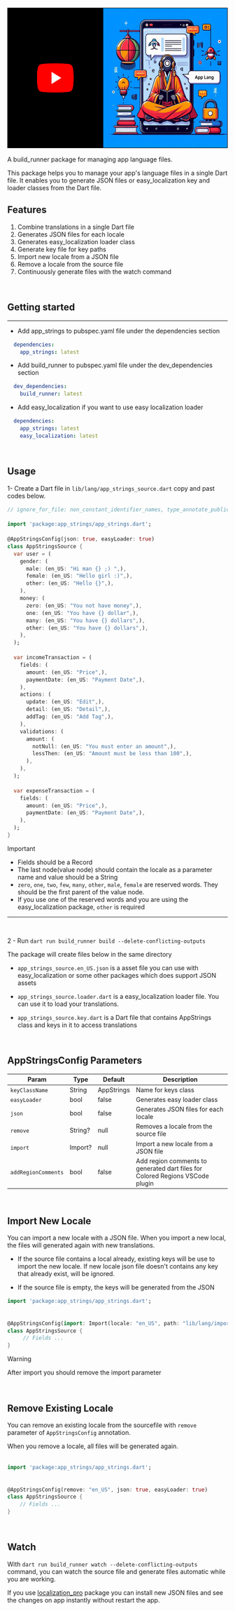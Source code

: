 [<img src="https://raw.githubusercontent.com/EFA-dev/app_strings/main/assets/app_strings_cover.png"  height="320">](https://www.youtube.com/watch?v=c3G9xEA4PQg)

A build_runner package for managing app language files.

This package helps you to manage your app's language files in a single Dart file. It enables you to generate JSON files or easy_localization key and loader classes from the Dart file.

## Features
1. Combine translations in a single Dart file
2. Generates JSON files for each locale
3. Generates easy_localization loader class
4. Generate key file for key paths
5. Import new locale from a JSON file
6. Remove a locale from the source file
7. Continuously generate files with the watch command

<br /> 
 
## Getting started
****
- Add app_strings to pubspec.yaml file under the dependencies section

```yaml
  dependencies:   
    app_strings: latest
```

- Add build_runner to pubspec.yaml file under the dev_dependencies section

```yaml
  dev_dependencies:
    build_runner: latest

```

- Add easy_localization if you want to use easy localization loader
```yaml
  dependencies:
    app_strings: latest   
    easy_localization: latest
```

<br /> 
 
## Usage

1- Create a Dart file in `lib/lang/app_strings_source.dart` copy and past codes below.

```dart
// ignore_for_file: non_constant_identifier_names, type_annotate_public_apis

import 'package:app_strings/app_strings.dart';

@AppStringsConfig(json: true, easyLoader: true)
class AppStringsSource {
  var user = (
    gender: (
      male: (en_US: "Hi man {} ;) ",),
      female: (en_US: "Hello girl :)",),
      other: (en_US: "Hello {}",),
    ),
    money: (
      zero: (en_US: "You not have money",),
      one: (en_US: "You have {} dollar",),
      many: (en_US: "You have {} dollars",),
      other: (en_US: "You have {} dollars",),
    ),
  );

  var incomeTransaction = (
    fields: (
      amount: (en_US: "Price",),
      paymentDate: (en_US: "Payment Date",),
    ),
    actions: (
      update: (en_US: "Edit",),
      detail: (en_US: "Detail",),
      addTag: (en_US: "Add Tag",),
    ),
    validations: (
      amount: (
        notNull: (en_US: "You must enter an amount",),
        lessThen: (en_US: "Amount must be less than 100",),
      ),
    ),
  );

  var expenseTransaction = (
    fields: (
      amount: (en_US: "Price",),
      paymentDate: (en_US: "Payment Date",),
    ),
  );
}


```


> [!IMPORTANT]
> - Fields should be a Record
> - The last node(value node) should contain the locale as a parameter name and value should be a String
>- `zero`, `one`, `two`, `few`, `many`, `other`, `male`, `female` are reserved words. They should be the first parent of the value node.
>- If you use one of the reserved words and you are using the easy_localization package, `other` is required
****
<br />

2 - Run `dart run build_runner build --delete-conflicting-outputs `
  
The package will create files below in the same directory

- `app_strings_source.en_US.json` is a asset file you can use with easy_localization or some other packages which does support JSON assets

- `app_strings_source.loader.dart` is a easy_localization loader file. You can use it to load your translations.
  
- `app_strings_source.key.dart` is a Dart file that contains AppStrings class and keys in it to access translations
  
<br />

## AppStringsConfig Parameters
| Param               | Type    | Default    | Description                                                                   |
| ------------------- | ------- | ---------- | ----------------------------------------------------------------------------- |
| `keyClassName`      | String  | AppStrings | Name for keys class                                                           |
| `easyLoader`        | bool    | false      | Generates easy loader class                                                   |
| `json`              | bool    | false      | Generates JSON files for each locale                                          |
| `remove`            | String? | null       | Removes a locale from the source file                                         |
| `import`            | Import? | null       | Import a new locale from a JSON file                                          |
| `addRegionComments` | bool    | false      | Add region comments to generated dart files for Colored Regions VSCode plugin |

<br />

## Import New Locale
You can import a new locale with a JSON file. When you import a new local, the files will generated again with new translations. 

- If the source file contains a local already, existing keys will be use to import the new locale. If new locale json file doesn't contains any key that already exist, will be ignored.

- If the source file is empty, the keys will be generated from the JSON
  
```dart
import 'package:app_strings/app_strings.dart';


@AppStringsConfig(import: Import(locale: "en_US", path: "lib/lang/imports/en_US.json",json: true, easyLoader: true,))
class AppStringsSource {     
     // Fields ...    
}

```

> [!WARNING]
> After import you should remove the import parameter

<br />

## Remove Existing Locale
You can remove an existing locale from the sourcefile with `remove` parameter of `AppStringsConfig` annotation.

When you remove a locale, all files will be generated again.

```dart

import 'package:app_strings/app_strings.dart';


@AppStringsConfig(remove: "en_US", json: true, easyLoader: true)
class AppStringsSource {
    // Fields ...
}

```

<br />

## Watch
With `dart run build_runner watch --delete-conflicting-outputs` command, you can watch the source file and generate files automatic while you are working.

If you use [localization_pro](https://pub.dev/packages/localization_pro) package you can install new JSON files and see the changes on app instantly without restart the app.